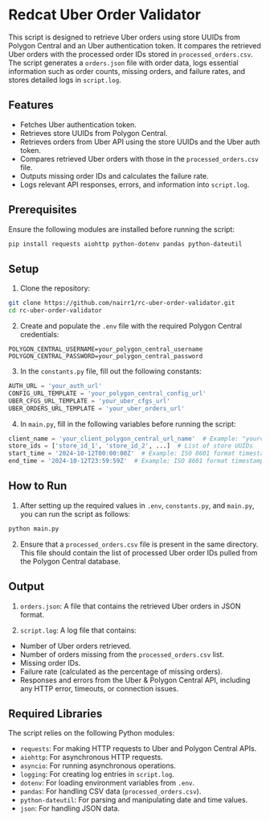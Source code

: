 # Redcat Uber Order Validator 

This script is designed to retrieve Uber orders using store UUIDs from Polygon Central and an Uber authentication token. It compares the retrieved Uber orders with the processed order IDs stored in `processed_orders.csv`. The script generates a `orders.json` file with order data, logs essential information such as order counts, missing orders, and failure rates, and stores detailed logs in `script.log`.

## Features

- Fetches Uber authentication token.
- Retrieves store UUIDs from Polygon Central.
- Retrieves orders from Uber API using the store UUIDs and the Uber auth token.
- Compares retrieved Uber orders with those in the `processed_orders.csv` file.
- Outputs missing order IDs and calculates the failure rate.
- Logs relevant API responses, errors, and information into `script.log`.
  
## Prerequisites

Ensure the following modules are installed before running the script:

```bash
pip install requests aiohttp python-dotenv pandas python-dateutil
```

## Setup

1. Clone the repository:

```bash
git clone https://github.com/nairr1/rc-uber-order-validator.git
cd rc-uber-order-validator
```

2. Create and populate the `.env` file with the required Polygon Central credentials:
```plaintext
POLYGON_CENTRAL_USERNAME=your_polygon_central_username
POLYGON_CENTRAL_PASSWORD=your_polygon_central_password
```

3. In the `constants.py` file, fill out the following constants:
```python
AUTH_URL = 'your_auth_url'
CONFIG_URL_TEMPLATE = 'your_polygon_central_config_url'
UBER_CFGS_URL_TEMPLATE = 'your_uber_cfgs_url'
UBER_ORDERS_URL_TEMPLATE = 'your_uber_orders_url'
```

4. In `main.py`, fill in the following variables before running the script:
```python
client_name = 'your_client_polygon_central_url_name'  # Example: "yourclientname.polygoncentral.com"
store_ids = ['store_id_1', 'store_id_2', ...]  # List of store UUIDs
start_time = '2024-10-12T00:00:00Z'  # Example: ISO 8601 format timestamp
end_time = '2024-10-12T23:59:59Z'  # Example: ISO 8601 format timestamp
```

## How to Run

1. After setting up the required values in `.env`, `constants.py`, and `main.py`, you can run the script as follows:
```bash
python main.py
```

2. Ensure that a `processed_orders.csv` file is present in the same directory. This file should contain the list of processed Uber order IDs pulled from the Polygon Central database.

## Output

1. `orders.json`: A file that contains the retrieved Uber orders in JSON format.

2. `script.log`: A log file that contains:
- Number of Uber orders retrieved.
- Number of orders missing from the `processed_orders.csv` list.
- Missing order IDs.
- Failure rate (calculated as the percentage of missing orders).
- Responses and errors from the Uber & Polygon Central API, including any HTTP error, timeouts, or connection issues.

## Required Libraries

The script relies on the following Python modules:

- `requests`: For making HTTP requests to Uber and Polygon Central APIs.
- `aiohttp`: For asynchronous HTTP requests.
- `asyncio`: For running asynchronous operations.
- `logging`: For creating log entries in `script.log`.
- `dotenv`: For loading environment variables from `.env`.
- `pandas`: For handling CSV data (`processed_orders.csv`).
- `python-dateutil`: For parsing and manipulating date and time values.
- `json`: For handling JSON data.